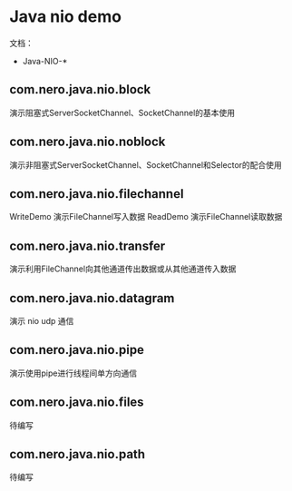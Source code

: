 # Java nio demo
文档：
- Java-NIO-*

## com.nero.java.nio.block
演示阻塞式ServerSocketChannel、SocketChannel的基本使用
## com.nero.java.nio.noblock
演示非阻塞式ServerSocketChannel、SocketChannel和Selector的配合使用
## com.nero.java.nio.filechannel
WriteDemo 演示FileChannel写入数据
ReadDemo 演示FileChannel读取数据

## com.nero.java.nio.transfer
演示利用FileChannel向其他通道传出数据或从其他通道传入数据

## com.nero.java.nio.datagram
演示 nio udp 通信

## com.nero.java.nio.pipe
演示使用pipe进行线程间单方向通信

## com.nero.java.nio.files
待编写
## com.nero.java.nio.path
待编写